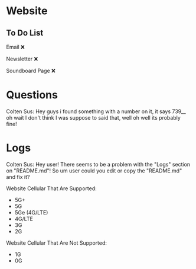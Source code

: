 # Website

## To Do List

Email ❌

Newsletter ❌

Soundboard Page ❌

# Questions

Colten Sus: Hey guys i found something with a number on it, it says 739__ oh wait I don't think I was suppose to said that, well oh well its probably fine!

# Logs

[Failed]: "Logs/Logs.html/atLine:404"

Colten Sus: Hey user! There seems to be a problem with the "Logs" section on "README.md"! So um user could you edit or copy the "README.md" and fix it?

Website Cellular That Are Supported:
- 5G+
- 5G
- 5Ge (4G/LTE)
- 4G/LTE
- 3G
- 2G

Website Cellular That Are Not Supported:
- 1G
- 0G
